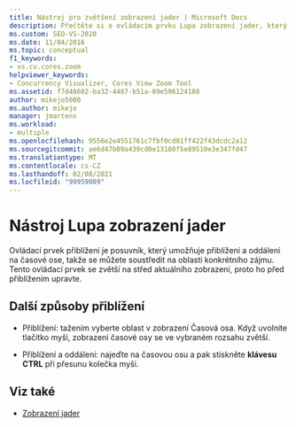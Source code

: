 ```yaml
---
title: Nástroj pro zvětšení zobrazení jader | Microsoft Docs
description: Přečtěte si o ovládacím prvku Lupa zobrazení jader, který umožňuje přiblížení a oddálení na časové ose a také informace o dalších způsobech přiblížení.
ms.custom: SEO-VS-2020
ms.date: 11/04/2016
ms.topic: conceptual
f1_keywords:
- vs.cv.cores.zoom
helpviewer_keywords:
- Concurrency Visualizer, Cores View Zoom Tool
ms.assetid: f7d48602-ba32-4487-b51a-89e596124108
author: mikejo5000
ms.author: mikejo
manager: jmartens
ms.workload:
- multiple
ms.openlocfilehash: 9556e2e4551761c7fbf0cd81ff422f43dcdc2a12
ms.sourcegitcommit: ae6d47b09a439cd0e13180f5e89510e3e347fd47
ms.translationtype: MT
ms.contentlocale: cs-CZ
ms.lasthandoff: 02/08/2021
ms.locfileid: "99959009"
---
```

# <a name="cores-view-zoom-tool"></a>Nástroj Lupa zobrazení jader
Ovládací prvek přiblížení je posuvník, který umožňuje přiblížení a oddálení na časové ose, takže se můžete soustředit na oblasti konkrétního zájmu. Tento ovládací prvek se zvětší na střed aktuálního zobrazení, proto ho před přiblížením upravte.

## <a name="other-ways-to-zoom"></a>Další způsoby přiblížení

- Přiblížení: tažením vyberte oblast v zobrazení Časová osa. Když uvolníte tlačítko myši, zobrazení časové osy se ve vybraném rozsahu zvětší.

- Přiblížení a oddálení: najeďte na časovou osu a pak stiskněte **klávesu CTRL** při přesunu kolečka myši.

## <a name="see-also"></a>Viz také
- [Zobrazení jader](../profiling/cores-view.md)